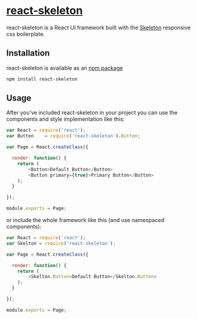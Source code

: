 # [react-skeleton](http://lightsinthesky.github.io/react-skeleton/)

react-skeleton is a React UI framework built with the [Skeleton](http://getskeleton.com) responsive css boilerplate. 

## Installation

react-skeleton is available as an [npm package](https://www.npmjs.com/package/react-skeleton)

```sh
npm install react-skeleton
```

## Usage

After you've included react-skeleton in your project you can use the components and style implementation like this:

```js
var React = require('react');
var Button    = require('react-skeleton').Button;

var Page = React.createClass({

  render: function() {
    return (
    	<Button>Default Button</Button>
		<Button primary={true}>Primary Button</Button>
    );
  }

});

module.exports = Page;
```

or include the whole framework like this (and use namespaced components):

```js
var React = require('react');
var Skelton = require('react-skeleton');

var Page = React.createClass({

  render: function() {
    return (
    	<Skelton.Button>Default Button</Skelton.Button>
    );
  }

});

module.exports = Page;
```